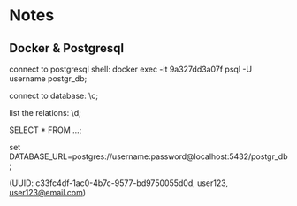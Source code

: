 # Notes 

## Docker & Postgresql

connect to postgresql shell: docker exec -it 9a327dd3a07f psql -U username postgr_db;

connect to database: \c;

list the relations: \d;

SELECT * FROM ...;

set DATABASE_URL=postgres://username:password@localhost:5432/postgr_db;

(UUID: c33fc4df-1ac0-4b7c-9577-bd9750055d0d, user123, user123@email.com)
